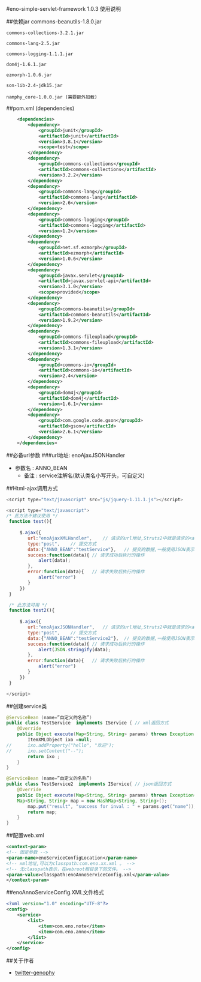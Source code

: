 #eno-simple-servlet-framework 1.0.3 使用说明

##依赖jar
    commons-beanutils-1.8.0.jar

    commons-collections-3.2.1.jar

    commons-lang-2.5.jar

    commons-logging-1.1.1.jar

    dom4j-1.6.1.jar

    ezmorph-1.0.6.jar

    son-lib-2.4-jdk15.jar

    namphy_core-1.0.0.jar (需要额外加载)

##pom.xml (dependencies)
```xml
    <dependencies>
    	<dependency>
			<groupId>junit</groupId>
			<artifactId>junit</artifactId>
			<version>3.8.1</version>
			<scope>test</scope>
		</dependency>
		<dependency>
			<groupId>commons-collections</groupId>
			<artifactId>commons-collections</artifactId>
			<version>3.2.2</version>
		</dependency>
		<dependency>
			<groupId>commons-lang</groupId>
			<artifactId>commons-lang</artifactId>
			<version>2.6</version>
		</dependency>
		<dependency>
			<groupId>commons-logging</groupId>
			<artifactId>commons-logging</artifactId>
			<version>1.2</version>
		</dependency>
		<dependency>
			<groupId>net.sf.ezmorph</groupId>
			<artifactId>ezmorph</artifactId>
			<version>1.0.6</version>
		</dependency>
		<dependency>
			<groupId>javax.servlet</groupId>
			<artifactId>javax.servlet-api</artifactId>
			<version>3.1.0</version>
			<scope>provided</scope>
		</dependency>
		<dependency>
			<groupId>commons-beanutils</groupId>
			<artifactId>commons-beanutils</artifactId>
			<version>1.9.2</version>
		</dependency>
		<dependency>
			<groupId>commons-fileupload</groupId>
			<artifactId>commons-fileupload</artifactId>
			<version>1.3.1</version>
		</dependency>
		<dependency>
			<groupId>commons-io</groupId>
			<artifactId>commons-io</artifactId>
			<version>2.4</version>
		</dependency>
		<dependency>
			<groupId>dom4j</groupId>
			<artifactId>dom4j</artifactId>
			<version>1.6.1</version>
		</dependency>
		<dependency>
			<groupId>com.google.code.gson</groupId>
			<artifactId>gson</artifactId>
			<version>2.6.1</version>
		</dependency>
	</dependencies>
```

##必备url参数
###url地址: enoAjaxJSONHandler
* 参数名  : ANNO_BEAN
    * 备注 : service注解名(默认类名小写开头，可自定义)


##Html-ajax调用方式
```javascript
<script type="text/javascript" src="js/jquery-1.11.1.js"></script>

<script type="text/javascript">
/* 此方法不建议使用 */
 function test(){
     
	 $.ajax({
		url:"enoAjaxXMLHandler",	// 请求的url地址,Struts2中就是请求的<action>的name
		type:"post",	// 提交方式
		data:{"ANNO_BEAN":"testService"},	// 提交的数据,一般使用JSON表示
		success:function(data){	// 请求成功后执行的操作
			alert(data);
		},
		error:function(data){	// 请求失败后执行的操作
			alert("error")
		}
	 }) 
 }

 /* 此方法可用 */
 function test2(){
	 
	 $.ajax({
		url:"enoAjaxJSONHandler",	// 请求的url地址,Struts2中就是请求的<action>的name
		type:"post",	// 提交方式
		data:{"ANNO_BEAN":"testService2"},	// 提交的数据,一般使用JSON表示
		success:function(data){	// 请求成功后执行的操作
			alert(JSON.stringify(data);
		},
		error:function(data){	// 请求失败后执行的操作
			alert("error")
		}
	 }) 
 }

</script>
```



##创建service类


```java
@ServiceBean (name=”自定义的名称”)
public class TestService  implements IService { // xml返回方式
    @Override
	public Object execute(Map<String, String> params) throws Exception {
		ItemXMLObject ixo =null;
//		ixo.addProperty("hello", "欢迎");
//		ixo.setContent("--");
		return ixo ;
	}
}

@ServiceBean (name=”自定义的名称”)
public class TestService2  implements IService{ // json返回方式
	@Override
	public Object execute(Map<String, String> params) throws Exception{
	Map<String, String> map = new HashMap<String, String>();
		map.put("result", "success for inval : " + params.get("name"));
		return map;
	}
}
```


##配置web.xml
```xml
<context-param>
<!-- 固定参数 -->
<param-name>enoServiceConfigLocation</param-name>
<!-- xml地址,可以为classpath:com.eno.xx.xml 。 -->
<!-- 无classpath表示，在webroot根目录下的文件。 -->
<param-value>classpath:enoAnnoServiceConfig.xml</param-value>        
</context-param>
```

##enoAnnoServiceConfig.XML文件格式
```xml
<?xml version="1.0" encoding="UTF-8"?>
<config>
    <service>
		<list>
			<item>com.eno.note</item>
			<item>com.eno.anno</item>
		</list>
	</service>
</config>
```
 
 

##关于作者
* [twitter-genophy](https://twitter.com/genophy)
 
